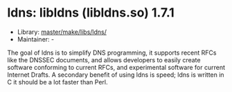 # ldns: libldns (libldns.so) 1.7.1
  - Library: [master/make/libs/ldns/](https://github.com/Freetz-NG/freetz-ng/tree/master/make/libs/ldns/)
  - Maintainer: -

The goal of ldns is to simplify DNS programming, it supports recent RFCs like the DNSSEC documents, and allows developers to easily create software conforming to current RFCs, and experimental software for current Internet Drafts. A secondary benefit of using ldns is speed; ldns is written in C it should be a lot faster than Perl.
